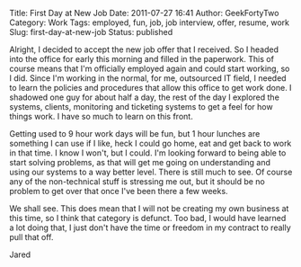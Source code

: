 Title: First Day at New Job
Date: 2011-07-27 16:41
Author: GeekFortyTwo
Category: Work
Tags: employed, fun, job, job interview, offer, resume, work
Slug: first-day-at-new-job
Status: published

Alright, I decided to accept the new job offer that I received. So I
headed into the office for early this morning and filled in the
paperwork. This of course means that I'm officially employed again and
could start working, so I did. Since I'm working in the normal, for me,
outsourced IT field, I needed to learn the policies and procedures that
allow this office to get work done. I shadowed one guy for about half a
day, the rest of the day I explored the systems, clients, monitoring and
ticketing systems to get a feel for how things work. I have so much to
learn on this front.  
<!--more-->  
Getting used to 9 hour work days will be fun, but 1 hour lunches are
something I can use if I like, heck I could go home, eat and get back to
work in that time. I know I won't, but I could. I'm looking forward to
being able to start solving problems, as that will get me going on
understanding and using our systems to a way better level. There is
still much to see. Of course any of the non-technical stuff is stressing
me out, but it should be no problem to get over that once I've been
there a few weeks.

We shall see. This does mean that I will not be creating my own business
at this time, so I think that category is defunct. Too bad, I would have
learned a lot doing that, I just don't have the time or freedom in my
contract to really pull that off.

Jared
